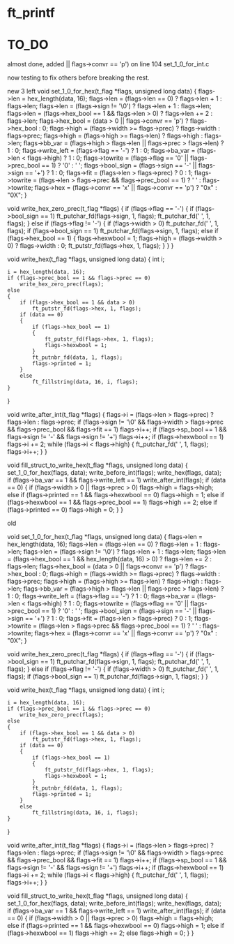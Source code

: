 # ft_printf
# TO_DO
almost done, added || flags->convr == 'p')
on line 104 set_1_0_for_int.c

now testing to fix others before breaking the rest.



new 3 left
void	set_1_0_for_hex(t_flag *flags, unsigned long data)
{
	flags->len = hex_length(data, 16);
	flags->len = (flags->len == 0) ? flags->len + 1 : flags->len;
	flags->len = (flags->sign != '\0') ? flags->len + 1 : flags->len;
	flags->len = (flags->hex_bool == 1 && flags->len > 0)
		? flags->len += 2 : flags->len;
	flags->hex_bool = (data > 0 || flags->convr == 'p') ? flags->hex_bool : 0;
	flags->high = (flags->width >= flags->prec) ? flags->width : flags->prec;
	flags->high = (flags->high >= flags->len) ? flags->high : flags->len;
	flags->bb_var = (flags->high > flags->len || flags->prec > flags->len)
		? 1 : 0;
	flags->write_left = (flags->flag == '-') ? 1 : 0;
	flags->ba_var = (flags->len < flags->high) ? 1 : 0;
	flags->towrite = (flags->flag == '0' || flags->prec_bool == 1) ? '0' : ' ';
	flags->bool_sign = (flags->sign == '-' || flags->sign == '+') ? 1 : 0;
	flags->fit = (flags->len > flags->prec) ? 0 : 1;
	flags->towrite = (flags->len > flags->prec && flags->prec_bool == 1)
		? ' ' : flags->towrite;
	flags->hex = (flags->convr == 'x' || flags->convr == 'p') ? "0x" : "0X";
}

void	write_hex_zero_prec(t_flag *flags)
{
	if (flags->flag == '-')
	{
		if (flags->bool_sign == 1)
			ft_putchar_fd(flags->sign, 1, flags);
		ft_putchar_fd(' ', 1, flags);
	}
	else if (flags->flag != '-')
	{
		if (flags->width > 0)
			ft_putchar_fd(' ', 1, flags);
		if (flags->bool_sign == 1)
			ft_putchar_fd(flags->sign, 1, flags);
		else if (flags->hex_bool == 1)
		{
			flags->hexwbool = 1;
			flags->high = (flags->width > 0) ? flags->width : 0;
			ft_putstr_fd(flags->hex, 1, flags);
		}
	}
}

void	write_hex(t_flag *flags, unsigned long data)
{
	int		i;

	i = hex_length(data, 16);
	if (flags->prec_bool == 1 && flags->prec == 0)
		write_hex_zero_prec(flags);
	else
	{
		if (flags->hex_bool == 1 && data > 0)
			ft_putstr_fd(flags->hex, 1, flags);
		if (data == 0)
		{
			if (flags->hex_bool == 1)
			{
				ft_putstr_fd(flags->hex, 1, flags);
				flags->hexwbool = 1;
			}
			ft_putnbr_fd(data, 1, flags);
			flags->printed = 1;
		}
		else
			ft_fillstring(data, 16, i, flags);
	}
}

void	write_after_int(t_flag *flags)
{
	flags->i = (flags->len > flags->prec) ? flags->len : flags->prec;
	if (flags->sign != '\0' && flags->width > flags->prec && flags->prec_bool
		&& flags->fit == 1)
		flags->i++;
	if (flags->sp_bool == 1 && flags->sign != '-' && flags->sign != '+')
		flags->i++;
	if (flags->hexwbool == 1)
		flags->i += 2;
	while (flags->i < flags->high)
	{
		ft_putchar_fd(' ', 1, flags);
		flags->i++;
	}
}

void	fill_struct_to_write_hex(t_flag *flags, unsigned long data)
{
	set_1_0_for_hex(flags, data);
	write_before_int(flags);
	write_hex(flags, data);
	if (flags->ba_var == 1 && flags->write_left == 1)
		write_after_int(flags);
	if (data == 0)
	{
		if (flags->width > 0 || flags->prec > 0)
			flags->high = flags->high;
		else if (flags->printed == 1 && flags->hexwbool == 0)
			flags->high = 1;
		else if (flags->hexwbool == 1 && flags->prec_bool == 1)
			flags->high += 2;
		else if (flags->printed == 0)
			flags->high = 0;
	}
}








old

void	set_1_0_for_hex(t_flag *flags, unsigned long data)
{
	flags->len = hex_length(data, 16);
	flags->len = (flags->len == 0) ? flags->len + 1 : flags->len;
	flags->len = (flags->sign != '\0') ? flags->len + 1 : flags->len;
	flags->len = (flags->hex_bool == 1 && hex_length(data, 16) > 0)
		? flags->len += 2 : flags->len;
	flags->hex_bool = (data > 0 || flags->convr == 'p') ? flags->hex_bool : 0;
	flags->high = (flags->width >= flags->prec) ? flags->width : flags->prec;
	flags->high = (flags->high >= flags->len) ? flags->high : flags->len;
	flags->bb_var = (flags->high > flags->len || flags->prec > flags->len)
		? 1 : 0;
	flags->write_left = (flags->flag == '-') ? 1 : 0;
	flags->ba_var = (flags->len < flags->high) ? 1 : 0;
	flags->towrite = (flags->flag == '0' || flags->prec_bool == 1) ? '0' : ' ';
	flags->bool_sign = (flags->sign == '-' || flags->sign == '+') ? 1 : 0;
	flags->fit = (flags->len > flags->prec) ? 0 : 1;
	flags->towrite = (flags->len > flags->prec && flags->prec_bool == 1)
		? ' ' : flags->towrite;
	flags->hex = (flags->convr == 'x' || flags->convr == 'p') ? "0x" : "0X";
}

void	write_hex_zero_prec(t_flag *flags)
{
	if (flags->flag == '-')
	{
		if (flags->bool_sign == 1)
			ft_putchar_fd(flags->sign, 1, flags);
		ft_putchar_fd(' ', 1, flags);
	}
	else if (flags->flag != '-')
	{
		if (flags->width > 0)
			ft_putchar_fd(' ', 1, flags);
		if (flags->bool_sign == 1)
			ft_putchar_fd(flags->sign, 1, flags);
	}
}

void	write_hex(t_flag *flags, unsigned long data)
{
	int		i;

	i = hex_length(data, 16);
	if (flags->prec_bool == 1 && flags->prec == 0)
		write_hex_zero_prec(flags);
	else
	{
		if (flags->hex_bool == 1 && data > 0)
			ft_putstr_fd(flags->hex, 1, flags);
		if (data == 0)
		{
			if (flags->hex_bool == 1)
			{
				ft_putstr_fd(flags->hex, 1, flags);
				flags->hexwbool = 1;
			}
			ft_putnbr_fd(data, 1, flags);
			flags->printed = 1;
		}
		else
			ft_fillstring(data, 16, i, flags);
	}
}

void	write_after_int(t_flag *flags)
{
	flags->i = (flags->len > flags->prec) ? flags->len : flags->prec;
	if (flags->sign != '\0' && flags->width > flags->prec && flags->prec_bool
		&& flags->fit == 1)
		flags->i++;
	if (flags->sp_bool == 1 && flags->sign != '-' && flags->sign != '+')
		flags->i++;
	if (flags->hexwbool == 1)
		flags->i += 2;
	while (flags->i < flags->high)
	{
		ft_putchar_fd(' ', 1, flags);
		flags->i++;
	}
}

void	fill_struct_to_write_hex(t_flag *flags, unsigned long data)
{
	set_1_0_for_hex(flags, data);
	write_before_int(flags);
	write_hex(flags, data);
	if (flags->ba_var == 1 && flags->write_left == 1)
		write_after_int(flags);
	if (data == 0)
	{
		if (flags->width > 0 || flags->prec > 0)
			flags->high = flags->high;
		else if (flags->printed == 1 && flags->hexwbool == 0)
			flags->high = 1;
		else if (flags->hexwbool == 1)
			flags->high += 2;
		else
			flags->high = 0;
	}
}
